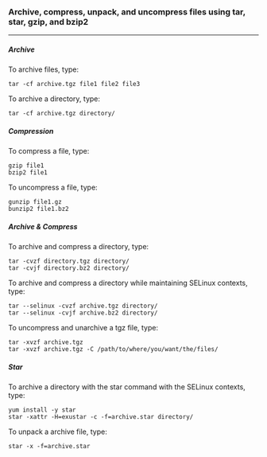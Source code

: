 ### Archive, compress, unpack, and uncompress files using tar, star, gzip, and bzip2
---
##### Archive
To archive files, type:
```
tar -cf archive.tgz file1 file2 file3
```

To archive a directory, type:
```
tar -cf archive.tgz directory/
```

##### Compression
To compress a file, type:
```
gzip file1
bzip2 file1
````
To uncompress a file, type:
```
gunzip file1.gz
bunzip2 file1.bz2
```

##### Archive & Compress
To archive and compress a directory, type:
```
tar -cvzf directory.tgz directory/
tar -cvjf directory.bz2 directory/
```

To archive and compress a directory while maintaining SELinux contexts, type:
```
tar --selinux -cvzf archive.tgz directory/
tar --selinux -cvjf archive.bz2 directory/
```

To uncompress and unarchive a tgz file, type:
```
tar -xvzf archive.tgz
tar -xvzf archive.tgz -C /path/to/where/you/want/the/files/
```

##### Star
To archive a directory with the star command with the SELinux contexts, type:
```
yum install -y star
star -xattr -H=exustar -c -f=archive.star directory/
```

To unpack a archive file, type:
```
star -x -f=archive.star
```